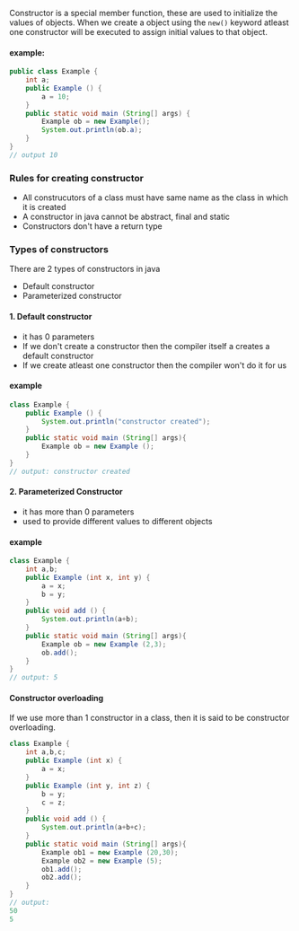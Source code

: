 Constructor is a special member function, these are used to initialize the values of objects. When we create a object using the ```new()``` keyword atleast one constructor will be executed to assign initial values to that object.

#### example:

```java
public class Example {
	int a;
	public Example () {
		a = 10;
	}
	public static void main (String[] args) {
		Example ob = new Example();
		System.out.println(ob.a);
	}
}
// output 10
```

### Rules for creating constructor

- All construcutors of a class must have same name as the class in which it is created
- A constructor in java cannot be abstract, final and static
- Constructors don't have a return type

### Types of constructors

There are 2 types of constructors in java

- Default constructor
- Parameterized constructor

#### 1. Default constructor

- it has 0 parameters
- If we don't create a constructor then the compiler itself a creates a default constructor
- If we create atleast one constructor then the compiler won't do it for us

#### example

```java
class Example {
	public Example () {
		System.out.println("constructor created");
	}
	public static void main (String[] args){
		Example ob = new Example ();
	}
}
// output: constructor created
```

#### 2. Parameterized Constructor

- it has more than 0 parameters
- used to provide different values to different objects

#### example

```java
class Example {
	int a,b;
	public Example (int x, int y) {
		a = x;
		b = y;
	}
	public void add () {
		System.out.println(a+b);
	}
	public static void main (String[] args){
		Example ob = new Example (2,3);
		ob.add();
	}
}
// output: 5
```

#### Constructor overloading

If we use more than 1 constructor in a class, then it is said to be constructor overloading.

```java
class Example {
	int a,b,c;
	public Example (int x) {
		a = x;
	}
	public Example (int y, int z) {
		b = y;
		c = z;
	}
	public void add () {
		System.out.println(a+b+c);
	}
	public static void main (String[] args){
		Example ob1 = new Example (20,30);
		Example ob2 = new Example (5);
		ob1.add();
		ob2.add();
	}
}
// output:
50
5
```
